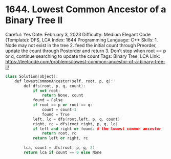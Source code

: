 # 1644. Lowest Common Ancestor of a Binary Tree II

Careful: Yes
Date: February 3, 2023
Difficulty: Medium
Elegant Code (Template): DFS, LCA
Index: 1644
Programming Language: C++
Skills: 1. Node may not exist in the tree 2. feed the initial count through Preorder, update the count through Postorder and return 3. Don’t stop when root == p or q, continue searching to update the count
Tags: Binary Tree, LCA
Link: https://leetcode.com/problems/lowest-common-ancestor-of-a-binary-tree-ii/

```cpp
class Solution(object):
    def lowestCommonAncestor(self, root, p, q):
        def dfs(root, p, q, count):
            if not root:
                return None, count
            found = False
            if root == p or root == q:
                count = count-1
                found = True
            left, lc = dfs(root.left, p, q, count)
            right, rc = dfs(root.right, p, q, lc)
            if left and right or found: # the lowest common ancestor
                return root, rc
            return left or right, rc
        
        lca, count = dfs(root, p, q, 2)
        return lca if count == 0 else None
```
